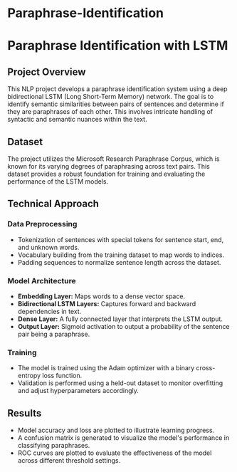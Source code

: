 # Paraphrase-Identification
# Paraphrase Identification with LSTM

## Project Overview
This NLP project develops a paraphrase identification system using a deep bidirectional LSTM (Long Short-Term Memory) network. The goal is to identify semantic similarities between pairs of sentences and determine if they are paraphrases of each other. This involves intricate handling of syntactic and semantic nuances within the text.

## Dataset
The project utilizes the Microsoft Research Paraphrase Corpus, which is known for its varying degrees of paraphrasing across text pairs. This dataset provides a robust foundation for training and evaluating the performance of the LSTM models.

## Technical Approach
### Data Preprocessing
- Tokenization of sentences with special tokens for sentence start, end, and unknown words.
- Vocabulary building from the training dataset to map words to indices.
- Padding sequences to normalize sentence length across the dataset.

### Model Architecture
- **Embedding Layer:** Maps words to a dense vector space.
- **Bidirectional LSTM Layers:** Captures forward and backward dependencies in text.
- **Dense Layer:** A fully connected layer that interprets the LSTM output.
- **Output Layer:** Sigmoid activation to output a probability of the sentence pair being a paraphrase.

### Training
- The model is trained using the Adam optimizer with a binary cross-entropy loss function.
- Validation is performed using a held-out dataset to monitor overfitting and adjust hyperparameters accordingly.

## Results
- Model accuracy and loss are plotted to illustrate learning progress.
- A confusion matrix is generated to visualize the model's performance in classifying paraphrases.
- ROC curves are plotted to evaluate the effectiveness of the model across different threshold settings.
